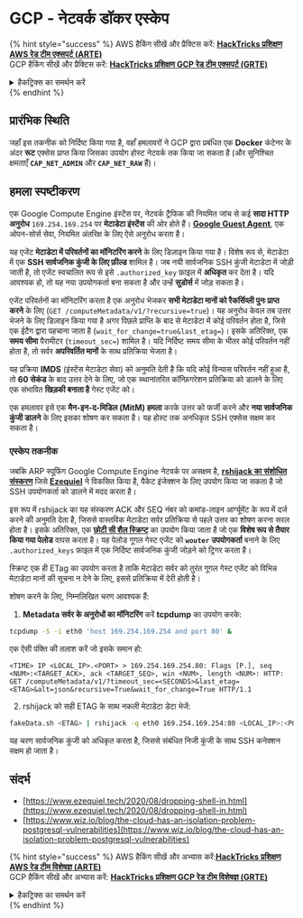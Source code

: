 # GCP - नेटवर्क डॉकर एस्केप

{% hint style="success" %}
AWS हैकिंग सीखें और प्रैक्टिस करें: <img src="/.gitbook/assets/image.png" alt="" data-size="line">[**HackTricks प्रशिक्षण AWS रेड टीम एक्सपर्ट (ARTE)**](https://training.hacktricks.xyz/courses/arte)<img src="/.gitbook/assets/image.png" alt="" data-size="line">\
GCP हैकिंग सीखें और प्रैक्टिस करें: <img src="/.gitbook/assets/image (2).png" alt="" data-size="line">[**HackTricks प्रशिक्षण GCP रेड टीम एक्सपर्ट (GRTE)**<img src="/.gitbook/assets/image (2).png" alt="" data-size="line">](https://training.hacktricks.xyz/courses/grte)

<details>

<summary>हैकट्रिक्स का समर्थन करें</summary>

* [**सब्सक्रिप्शन प्लान**](https://github.com/sponsors/carlospolop) की जाँच करें!
* **शामिल हों** 💬 [**डिस्कॉर्ड समूह**](https://discord.gg/hRep4RUj7f) या [**टेलीग्राम समूह**](https://t.me/peass) या हमें **ट्विटर** 🐦 [**@hacktricks\_live**](https://twitter.com/hacktricks\_live)** पर **फॉलो** करें।
* **हैकिंग ट्रिक्स साझा करें, PRs सबमिट करके** [**HackTricks**](https://github.com/carlospolop/hacktricks) और [**HackTricks Cloud**](https://github.com/carlospolop/hacktricks-cloud) github रेपो में।

</details>
{% endhint %}

## प्रारंभिक स्थिति

जहाँ इस तकनीक को निर्दिष्ट किया गया है, वहाँ हमलावरों ने GCP द्वारा प्रबंधित एक **Docker** कंटेनर के अंदर **रूट** एक्सेस प्राप्त किया जिसका उपयोग होस्ट नेटवर्क तक किया जा सकता है (और सुनिश्चित क्षमताएँ **`CAP_NET_ADMIN`** और **`CAP_NET_RAW`** हैं)।

## हमला स्पष्टीकरण

एक Google Compute Engine इंस्टेंस पर, नेटवर्क ट्रैफिक की नियमित जांच से कई **सादा HTTP अनुरोध** `169.254.169.254` पर **मेटाडेटा इंस्टेंस** की ओर होते हैं। [**Google Guest Agent**](https://github.com/GoogleCloudPlatform/guest-agent), एक ओपन-सोर्स सेवा, नियमित अंतरिक्ष के लिए ऐसे अनुरोध करता है।

यह एजेंट **मेटाडेटा में परिवर्तनों का मॉनिटरिंग करने** के लिए डिज़ाइन किया गया है। विशेष रूप से, मेटाडेटा में एक **SSH सार्वजनिक कुंजी के लिए फ़ील्ड** शामिल है। जब नयी सार्वजनिक SSH कुंजी मेटाडेटा में जोड़ी जाती है, तो एजेंट स्वचालित रूप से इसे `.authorized_key` फ़ाइल में **अधिकृत** कर देता है। यदि आवश्यक हो, तो यह नया उपयोगकर्ता बना सकता है और उन्हें **सुडोर्स** में जोड़ सकता है।

एजेंट परिवर्तनों का मॉनिटरिंग करता है एक अनुरोध भेजकर **सभी मेटाडेटा मानों को रैकर्सिव्ली पुनः प्राप्त करने** के लिए (`GET /computeMetadata/v1/?recursive=true`)। यह अनुरोध केवल तब उत्तर भेजने के लिए डिज़ाइन किया गया है अगर पिछले प्राप्ति के बाद से मेटाडेटा में कोई परिवर्तन होता है, जिसे एक ईटैग द्वारा पहचाना जाता है (`wait_for_change=true&last_etag=`)। इसके अतिरिक्त, एक **समय सीमा** पैरामीटर (`timeout_sec=`) शामिल है। यदि निर्दिष्ट समय सीमा के भीतर कोई परिवर्तन नहीं होता है, तो सर्वर **अपरिवर्तित मानों** के साथ प्रतिक्रिया भेजता है।

यह प्रक्रिया **IMDS** (इंस्टेंस मेटाडेटा सेवा) को अनुमति देती है कि यदि कोई विन्यास परिवर्तन नहीं हुआ है, तो **60 सेकंड** के बाद उत्तर देने के लिए, जो एक स्थानांतरित कॉन्फ़िगरेशन प्रतिक्रिया को डालने के लिए एक संभावित **खिड़की बनाता है** गेस्ट एजेंट को।

एक हमलावर इसे एक **मैन-इन-द-मिडिल (MitM) हमला** करके उत्तर को फर्जी करने और **नया सार्वजनिक कुंजी डालने** के लिए इसका शोषण कर सकता है। यह होस्ट तक अनधिकृत SSH एक्सेस सक्षम कर सकता है।

### एस्केप तकनीक

जबकि ARP स्पूफिंग Google Compute Engine नेटवर्क पर असक्षम है, [**rshijack का संशोधित संस्करण**](https://github.com/ezequielpereira/rshijack) जिसे [**Ezequiel**](https://www.ezequiel.tech/2020/08/dropping-shell-in.html) ने विकसित किया है, पैकेट इंजेक्शन के लिए उपयोग किया जा सकता है जो SSH उपयोगकर्ता को डालने में मदद करता है।

इस रूप में rshijack का यह संस्करण ACK और SEQ नंबर को कमांड-लाइन आर्ग्यूमेंट के रूप में दर्ज करने की अनुमति देता है, जिससे वास्तविक मेटाडेटा सर्वर प्रतिक्रिया से पहले उत्तर का शोषण करना सरल होता है। इसके अतिरिक्त, एक [**छोटी सी शैल स्क्रिप्ट**](https://gist.github.com/ezequielpereira/914c2aae463409e785071213b059f96c#file-fakedata-sh) का उपयोग किया जाता है जो एक **विशेष रूप से तैयार किया गया पेलोड** वापस करता है। यह पेलोड गूगल गेस्ट एजेंट को **`wouter` उपयोगकर्ता** बनाने के लिए `.authorized_keys` फ़ाइल में एक निर्दिष्ट सार्वजनिक कुंजी जोड़ने को ट्रिगर करता है।

स्क्रिप्ट एक ही ETag का उपयोग करता है ताकि मेटाडेटा सर्वर को तुरंत गूगल गेस्ट एजेंट को विभिन्न मेटाडेटा मानों की सूचना न देने के लिए, इससे प्रतिक्रिया में देरी होती है।

शोषण करने के लिए, निम्नलिखित चरण आवश्यक हैं:

1. **Metadata सर्वर के अनुरोधों का मॉनिटरिंग** करें **tcpdump** का उपयोग करके:
```bash
tcpdump -S -i eth0 'host 169.254.169.254 and port 80' &
```
एक ऐसी पंक्ति की तलाश करें जो इसके समान हो:
```
<TIME> IP <LOCAL_IP>.<PORT> > 169.254.169.254.80: Flags [P.], seq <NUM>:<TARGET_ACK>, ack <TARGET_SEQ>, win <NUM>, length <NUM>: HTTP: GET /computeMetadata/v1/?timeout_sec=<SECONDS>&last_etag=<ETAG>&alt=json&recursive=True&wait_for_change=True HTTP/1.1
```
2. rshijack को सही ETAG के साथ नकली मेटाडेटा डेटा भेजें:
```bash
fakeData.sh <ETAG> | rshijack -q eth0 169.254.169.254:80 <LOCAL_IP>:<PORT> <TARGET_SEQ> <TARGET_ACK>; ssh -i id_rsa -o StrictHostKeyChecking=no wouter@localhost
```
यह चरण सार्वजनिक कुंजी को अधिकृत करता है, जिससे संबंधित निजी कुंजी के साथ SSH कनेक्शन सक्षम हो जाता है।


## संदर्भ

* [https://www.ezequiel.tech/2020/08/dropping-shell-in.html](https://www.ezequiel.tech/2020/08/dropping-shell-in.html)
* [https://www.wiz.io/blog/the-cloud-has-an-isolation-problem-postgresql-vulnerabilities](https://www.wiz.io/blog/the-cloud-has-an-isolation-problem-postgresql-vulnerabilities)

{% hint style="success" %}
AWS हैकिंग सीखें और अभ्यास करें:<img src="/.gitbook/assets/image.png" alt="" data-size="line">[**HackTricks प्रशिक्षण AWS रेड टीम विशेषज्ञ (ARTE)**](https://training.hacktricks.xyz/courses/arte)<img src="/.gitbook/assets/image.png" alt="" data-size="line">\
GCP हैकिंग सीखें और अभ्यास करें: <img src="/.gitbook/assets/image (2).png" alt="" data-size="line">[**HackTricks प्रशिक्षण GCP रेड टीम विशेषज्ञ (GRTE)**<img src="/.gitbook/assets/image (2).png" alt="" data-size="line">](https://training.hacktricks.xyz/courses/grte)

<details>

<summary>हैकट्रिक्स का समर्थन करें</summary>

* [**सदस्यता योजनाएं**](https://github.com/sponsors/carlospolop) की जाँच करें!
* **शामिल हों** 💬 [**डिस्कॉर्ड समूह**](https://discord.gg/hRep4RUj7f) या [**टेलीग्राम समूह**](https://t.me/peass) और **ट्विटर** 🐦 [**@hacktricks\_live**](https://twitter.com/hacktricks\_live)** पर हमें **फॉलो** करें।
* **हैकिंग ट्रिक्स साझा करें, हैकट्रिक्स** [**HackTricks**](https://github.com/carlospolop/hacktricks) और [**HackTricks Cloud**](https://github.com/carlospolop/hacktricks-cloud) github रेपो में PR जमा करके।

</details>
{% endhint %}
